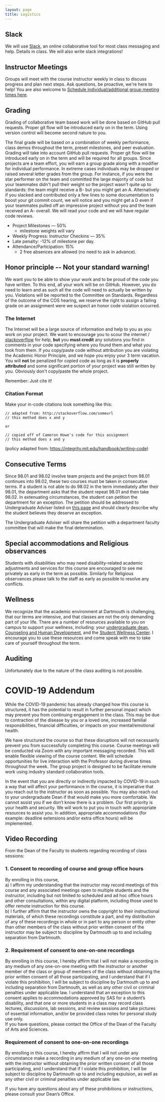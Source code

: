 ```yaml
---
layout: page
title: Logistics
---
```



## Slack ##

We will use [Slack](https://cs98-dartmouth.slack.com), an online collaborative tool for most class messaging and help. Details in class. We will also write slack integrations!


## Instructor Meetings ##

Groups will meet with the course instructor weekly in class to discuss progress and plan next steps. Ask questions, be proactive, we're here to help! You are also welcome to [Schedule individual/additional group meeting times here](https://calendly.com/timofei/check-in).


## Grading ##

Grading of collaborative team based work will be done based on GitHub pull requests.  Proper git flow will be introduced early on in the term. Using version control will become second nature to you.

The final grade will be based on a combination of weekly performance, class demos throughout the term, preset milestones, and peer evaluation. Grading will take into account GitHub pull requests. Proper git flow will be introduced early on in the term and will be required for all groups. Since projects are a team effort, you will earn a group grade along with a modifier for individual performance. In extreme cases individuals may be dropped or raised several letter grades from the group.  For instance, if you were the star performer on the team and committed the large majority of code but your teammates didn't pull their weight so the project wasn't quite up to standards: the team might receive a B- but you might get an A.  Alternatively if you slacked and contributed only a few lines to some documentation to boost your git commit count, we will notice and you might get a D even if your teammates pulled off an impressive project without you and the team received an A- overall.  We will read your code and we will have regular code reviews.

* Project Milestones — 50%
    * milestone weights will vary
* Weekly Progress: Instructor Checkins — 35%
* Late penalty: -12% of milestone per day.
* Attendance/Participation: 15%
    * 2 free absences are allowed (no need to ask in advance).



## Honor principle -- Not your standard warning! ##

We want you to be able to show your work and to be proud of the code you have written.  To this end, all your work will be on GitHub.  However, you do need to learn and as such all the code will need to actually be written by you.  Violations will be reported to the Committee on Standards. Regardless of the outcome of the COS hearing, we reserve the right to assign a failing grade on an assignment were we suspect an honor code violation occurred.

### The Internet

The Internet will be a large source of information and help to you as you work on your project.  We want to encourage you to scour the internet / [stackoverflow](http://stackoverflow.com) for help, **but** you **must credit** any solutions you find in comments in your code specifying where you found them and what you took from them.  If you copy/paste code without attribution you are violating the Academic Honor Principle, and we hope you enjoy your 3 term vacation.  You will **not** be penalized for copied code as long as it is **properly attributed** and some significant portion of your project was still written by you. Obviously don't copy/paste the whole project.

Remember: Just cite it!


### Citation Format

Make your in-code citations look something like this:

```
// adapted from: http://stackoverflow.com/someurl
// this method does x and y

or

// copied off of Cameron Howe's code for this assignment
// this method does x and y
```

(policy adapted from: https://integrity.mit.edu/handbook/writing-code)


## Consecutive Terms

Since 98.01 and 98.02 involve team projects and the project from 98.01 continues into 98.02, these two courses must be taken in consecutive terms. If a student is not able to do 98.02 in the term immediately after their 98.01, the department asks that the student repeat 98.01 and then take 98.02. In extenuating circumstances, the student can petition the department for an exception. The petition should be addressed to Undergraduate Adviser listed on [this page](https://web.cs.dartmouth.edu/undergraduate/advice) and should clearly describe why the student believes they deserve an exception.

The Undergraduate Adviser will share the petition with a department faculty committee that will make the final determination.

## Special accommodations and Religious observances ##

Students with disabilities who may need disability-related academic adjustments and services for this course are encouraged to see me privately as early in the term as possible.  Similarly for Religious observances please talk to the staff as early as possible to resolve any conflicts.

## Wellness

We recognize that the academic environment at Dartmouth is challenging, that our terms are intensive, and that classes are not the only demanding part of your life. There are a number of resources available to you on campus to support your wellness, including: your [undergraduate dean](http://www.dartmouth.edu/~upperde/), [Counseling and Human Development](http://www.dartmouth.edu/~chd/), and the [Student Wellness Center](http://www.dartmouth.edu/~healthed/). I encourage you to use these resources and come speak with me to take care of yourself throughout the term.


## Auditing ##

Unfortunately due to the nature of the class auditing is not possible.


# COVID-19 Addendum

While the COVID-19 pandemic has already changed how this course is structured, it has the potential to result in further personal impact which may prevent you from continuing engagement in the class. This may be due to contraction of the disease by you or a loved one, increased familial responsibilities, financial difficulties, or impacts on your mental/emotional health.

We have structured the course so that these disruptions will not necessarily prevent you from successfully completing this course. Course meetings will be conducted via Zoom with any important messaging recorded. This will enable flexible viewing of the course content. We will schedule opportunities for live interaction with the Professor during diverse times throughout the week. The group project is designed to be facilitate remote work using industry standard collaboration tools.

In the event that you are directly or indirectly impacted by COVID-19 in such a way that will affect your performance in the course, it is imperative that you reach out to the instructor as soon as possible.  You may also reach out to your undergraduate Dean if that would make you more comfortable. We cannot assist you if we don’t know there is a problem. Our first priority is your health and security. We will work to put you in touch with appropriate resources to assist you. In addition, appropriate accommodations (for example: deadline extensions and/or extra office hours) will be implemented.

## Video Recording

From the Dean of the Faculty to students regarding recording of class sessions:

### 1. Consent to recording of course and group office hours 
By enrolling in this course,
<br>a) I affirm my understanding that the instructor may record meetings of this course and any associated meetings open to multiple students and the instructor, including but not limited to scheduled and ad hoc office hours and other consultations, within any digital platform, including those used to offer remote instruction for this course.
<br>b) I further affirm that the instructor owns the copyright to their instructional materials, of which these recordings constitute a part, and my distribution of any of these recordings in whole or in part to any person or entity other than other members of the class without prior written consent of the instructor may be subject to discipline by Dartmouth up to and including separation from Dartmouth.

### 2. Requirement of consent to one-on-one recordings
By enrolling in this course, I hereby affirm that I will not make a recording in any medium of any one-on-one meeting with the instructor or another member of the class or group of members of the class without obtaining the prior written consent of all those participating, and I understand that if I violate this prohibition, I will be subject to discipline by Dartmouth up to and including separation from Dartmouth, as well as any other civil or criminal penalties under applicable law. I understand that an exception to this consent applies to accommodations approved by SAS for a student’s disability, and that one or more students in a class may record class lectures, discussions, lab sessions, and review sessions and take pictures of essential information, and/or be provided class notes for personal study use only.<br>
If you have questions, please contact the Office of the Dean of the Faculty of Arts and Sciences.

###  Requirement of consent to one-on-one recordings 
By enrolling in this course, I hereby affirm that I will not under any circumstance make a recording in any medium of any one-on-one meeting with the instructor without obtaining the prior written consent of all those participating, and I understand that if I violate this prohibition, I will be subject to discipline by Dartmouth up to and including expulsion, as well as any other civil or criminal penalties under applicable law.

If you have any questions about any of these prohibitions or instructions, please consult your Dean’s Office. 
